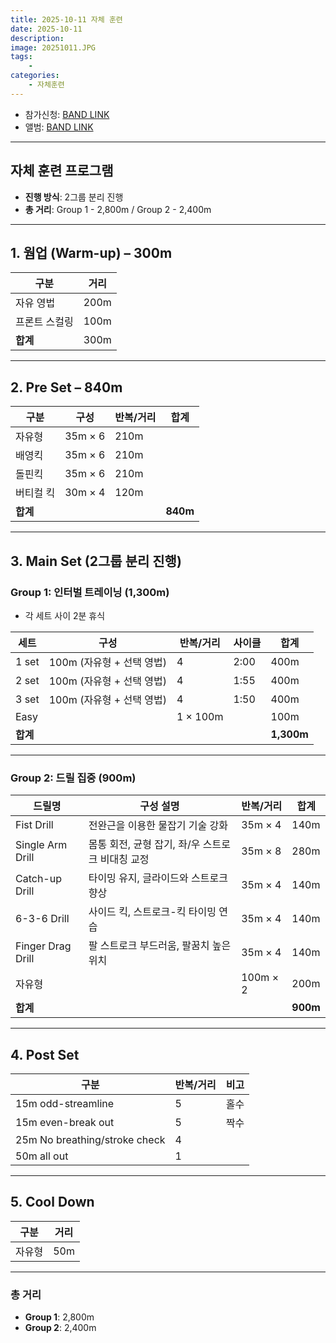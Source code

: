 ```yaml
---
title: 2025-10-11 자체 훈련
date: 2025-10-11
description:
image: 20251011.JPG
tags:
    -
categories:
    - 자체훈련
---
```


-   참가신청: [BAND LINK](https://band.us/band/93484357/schedule/4%2F93484357%2F800406253%2F19700101)
-   앨범: [BAND LINK](https://band.us/band/93484357/album/89326366)

---

## 자체 훈련 프로그램

-   **진행 방식**: 2그룹 분리 진행
-   **총 거리**: Group 1 - 2,800m / Group 2 - 2,400m

---

## 1. 웜업 (Warm-up) – 300m

| 구분          | 거리 |
| ------------- | ---- |
| 자유 영법     | 200m |
| 프론트 스컬링 | 100m |
| **합계**      | 300m |

---

## 2. Pre Set – 840m

| 구분      | 구성    | 반복/거리 | 합계     |
| --------- | ------- | --------- | -------- |
| 자유형    | 35m × 6 | 210m      |
| 배영킥    | 35m × 6 | 210m      |
| 돌핀킥    | 35m × 6 | 210m      |
| 버티컬 킥 | 30m × 4 | 120m      |
| **합계**  |         |           | **840m** |

---

## 3. Main Set (2그룹 분리 진행)

### **Group 1: 인터벌 트레이닝 (1,300m)**

-   각 세트 사이 2분 휴식

| 세트     | 구성                      | 반복/거리 | 사이클 | 합계       |
| -------- | ------------------------- | --------- | ------ | ---------- |
| 1 set    | 100m (자유형 + 선택 영법) | 4         | 2:00   | 400m       |
| 2 set    | 100m (자유형 + 선택 영법) | 4         | 1:55   | 400m       |
| 3 set    | 100m (자유형 + 선택 영법) | 4         | 1:50   | 400m       |
| Easy     |                           | 1 × 100m  |        | 100m       |
| **합계** |                           |           |        | **1,300m** |

---

### **Group 2: 드릴 집중 (900m)**

| 드릴명            | 구성 설명                                        | 반복/거리 | 합계     |
| ----------------- | ------------------------------------------------ | --------- | -------- |
| Fist Drill        | 전완근을 이용한 물잡기 기술 강화                 | 35m × 4   | 140m     |
| Single Arm Drill  | 몸통 회전, 균형 잡기, 좌/우 스트로크 비대칭 교정 | 35m × 8   | 280m     |
| Catch-up Drill    | 타이밍 유지, 글라이드와 스트로크 향상            | 35m × 4   | 140m     |
| 6-3-6 Drill       | 사이드 킥, 스트로크-킥 타이밍 연습               | 35m × 4   | 140m     |
| Finger Drag Drill | 팔 스트로크 부드러움, 팔꿈치 높은 위치           | 35m × 4   | 140m     |
| 자유형            |                                                  | 100m × 2  | 200m     |
| **합계**          |                                                  |           | **900m** |

---

## 4. Post Set

| 구분                          | 반복/거리 | 비고 |
| ----------------------------- | --------- | ---- |
| 15m odd-streamline            | 5         | 홀수 |
| 15m even-break out            | 5         | 짝수 |
| 25m No breathing/stroke check | 4         |      |
| 50m all out                   | 1         |      |

---

## 5. Cool Down

| 구분   | 거리 |
| ------ | ---- |
| 자유형 | 50m  |

---

### **총 거리**

-   **Group 1**: 2,800m
-   **Group 2**: 2,400m
